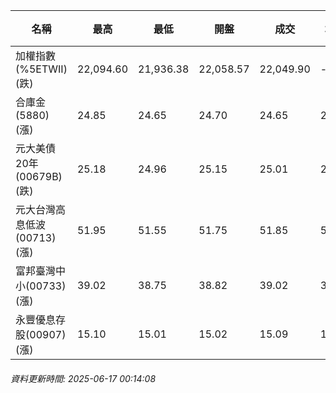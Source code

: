 | 名稱 | 最高 | 最低 | 開盤 | 成交 | 均價 | 成交金額(億) | 昨收 | 漲跌幅 | 漲跌 | 總量 | 昨量 | 振幅 |
| -------- | -------- | -------- | -------- |-------- | -------- | -------- |-------- |-------- |-------- | -------- | -------- |-------- |
|加權指數(%5ETWII) (跌)|22,094.60|21,936.38|22,058.57|22,049.90|-|2,893.63|22,072.95|0.10%|23.05|5,409,994|0|0.72%|
|合庫金(5880) (漲)|24.85|24.65|24.70|24.65|24.74|2.75|24.60|0.20%|0.05|11,125|11,567|0.81%|
|元大美債20年(00679B) (跌)|25.18|24.96|25.15|25.01|25.06|14.91|25.50|1.92%|0.49|59,499|81,319|0.86%|
|元大台灣高息低波(00713) (漲)|51.95|51.55|51.75|51.85|51.77|5.08|51.75|0.19%|0.10|9,815|11,941|0.77%|
|富邦臺灣中小(00733) (漲)|39.02|38.75|38.82|39.02|38.92|0.360|39.00|0.05%|0.02|925|843|0.69%|
|永豐優息存股(00907) (漲)|15.10|15.01|15.02|15.09|15.07|0.311|15.05|0.27%|0.04|2,061|3,558|0.60%|
###### 資料更新時間: 2025-06-17 00:14:08